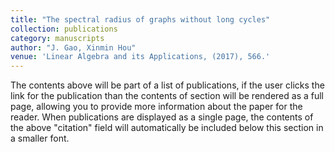 ```yaml
---
title: "The spectral radius of graphs without long cycles"
collection: publications
category: manuscripts
author: "J. Gao, Xinmin Hou"
venue: 'Linear Algebra and its Applications, (2017), 566.'
---
```

The contents above will be part of a list of publications, if the user clicks the link for the publication than the contents of section will be rendered as a full page, allowing you to provide more information about the paper for the reader. When publications are displayed as a single page, the contents of the above "citation" field will automatically be included below this section in a smaller font.
